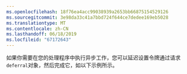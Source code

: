 ```yaml
---
ms.openlocfilehash: 18f76ea4acc99038939a2653bb66875154529126
ms.sourcegitcommit: 3e98da33c41a7bbd724f644ce7dedee169eb5028
ms.translationtype: MT
ms.contentlocale: zh-CN
ms.lasthandoff: 06/18/2019
ms.locfileid: "67172643"
---
```

如果你需要在您的处理程序中执行异步工作，您可以延迟设置令牌通过请求`deferral`对象，然后完成它，如以下示例所示。
